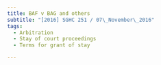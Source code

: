 ```yaml
---
title: BAF v BAG and others 
subtitle: "[2016] SGHC 251 / 07\_November\_2016"
tags:
  - Arbitration
  - Stay of court proceedings
  - Terms for grant of stay

---
```


